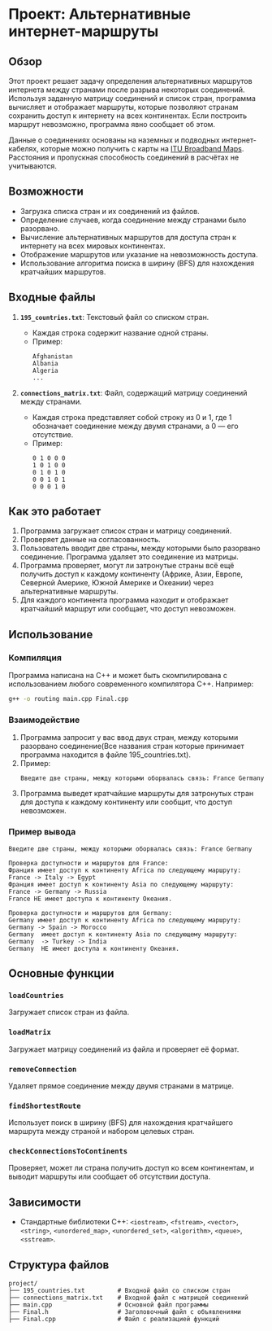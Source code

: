 # Проект: Альтернативные интернет-маршруты

## Обзор
Этот проект решает задачу определения альтернативных маршрутов интернета между странами после разрыва некоторых соединений. Используя заданную матрицу соединений и список стран, программа вычисляет и отображает маршруты, которые позволяют странам сохранить доступ к интернету на всех континентах. Если построить маршрут невозможно, программа явно сообщает об этом.

Данные о соединениях основаны на наземных и подводных интернет-кабелях, которые можно получить с карты на [ITU Broadband Maps](https://bbmaps.itu.int/bbmaps/). Расстояния и пропускная способность соединений в расчётах не учитываются.

## Возможности
- Загрузка списка стран и их соединений из файлов.
- Определение случаев, когда соединение между странами было разорвано.
- Вычисление альтернативных маршрутов для доступа стран к интернету на всех мировых континентах.
- Отображение маршрутов или указание на невозможность доступа.
- Использование алгоритма поиска в ширину (BFS) для нахождения кратчайших маршрутов.

## Входные файлы
1. **`195_countries.txt`**: Текстовый файл со списком стран.
    - Каждая строка содержит название одной страны.
    - Пример:
      ```
      Afghanistan
      Albania
      Algeria
      ...
      ```

2. **`connections_matrix.txt`**: Файл, содержащий матрицу соединений между странами.
    - Каждая строка представляет собой строку из 0 и 1, где 1 обозначает соединение между двумя странами, а 0 — его отсутствие.
    - Пример:
      ```
      0 1 0 0 0
      1 0 1 0 0
      0 1 0 1 0
      0 0 1 0 1
      0 0 0 1 0
      ```

## Как это работает
1. Программа загружает список стран и матрицу соединений.
2. Проверяет данные на согласованность.
3. Пользователь вводит две страны, между которыми было разорвано соединение. Программа удаляет это соединение из матрицы.
4. Программа проверяет, могут ли затронутые страны всё ещё получить доступ к каждому континенту (Африке, Азии, Европе, Северной Америке, Южной Америке и Океании) через альтернативные маршруты.
5. Для каждого континента программа находит и отображает кратчайший маршрут или сообщает, что доступ невозможен.

## Использование
### Компиляция
Программа написана на C++ и может быть скомпилирована с использованием любого современного компилятора C++. Например:
```sh
g++ -o routing main.cpp Final.cpp
```

### Взаимодействие
1. Программа запросит у вас ввод двух стран, между которыми разорвано соединение(Все названия стран которые принимает программа находится в файле 195_countries.txt).
2. Пример:
    ```
    Введите две страны, между которыми оборвалась связь: France Germany
    ```
3. Программа выведет кратчайшие маршруты для затронутых стран для доступа к каждому континенту или сообщит, что доступ невозможен.

### Пример вывода
```text
Введите две страны, между которыми оборвалась связь: France Germany

Проверка доступности и маршрутов для France:
Франция имеет доступ к континенту Africa по следующему маршруту:
France -> Italy -> Egypt
Франция имеет доступ к континенту Asia по следующему маршруту:
France -> Germany -> Russia
France НЕ имеет доступа к континенту Океания.

Проверка доступности и маршрутов для Germany:
Germany имеет доступ к континенту Africa по следующему маршруту:
Germany -> Spain -> Morocco
Germany  имеет доступ к континенту Asia по следующему маршруту:
Germany  -> Turkey -> India
Germany  НЕ имеет доступа к континенту Океания.
```

## Основные функции
### `loadCountries`
Загружает список стран из файла.

### `loadMatrix`
Загружает матрицу соединений из файла и проверяет её формат.

### `removeConnection`
Удаляет прямое соединение между двумя странами в матрице.

### `findShortestRoute`
Использует поиск в ширину (BFS) для нахождения кратчайшего маршрута между страной и набором целевых стран.

### `checkConnectionsToContinents`
Проверяет, может ли страна получить доступ ко всем континентам, и выводит маршруты или сообщает об отсутствии доступа.


## Зависимости
- Стандартные библиотеки C++: `<iostream>`, `<fstream>`, `<vector>`, `<string>`, `<unordered_map>`, `<unordered_set>`, `<algorithm>`, `<queue>`, `<sstream>`.

## Структура файлов
```
project/
├── 195_countries.txt         # Входной файл со списком стран
├── connections_matrix.txt    # Входной файл с матрицей соединений
├── main.cpp                  # Основной файл программы
├── Final.h                   # Заголовочный файл с объявлениями
├── Final.cpp                 # Файл с реализацией функций
```

